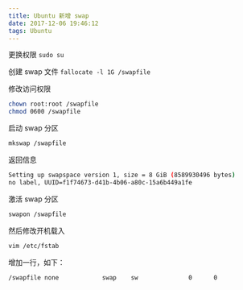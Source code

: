 ```yaml
---
title: Ubuntu 新增 swap
date: 2017-12-06 19:46:12
tags: Ubuntu
---
```

更换权限
`sudo su`

创建 swap 文件
`fallocate -l 1G /swapfile`

修改访问权限

```bash
chown root:root /swapfile
chmod 0600 /swapfile
```

启动 swap 分区

```bash
mkswap /swapfile
```

返回信息

```bash
Setting up swapspace version 1, size = 8 GiB (8589930496 bytes)
no label, UUID=f1f74673-d41b-4b06-a80c-15a6b449a1fe
```

激活 swap 分区

```bash
swapon /swapfile
```

然后修改开机载入
```bash
vim /etc/fstab
```

增加一行，如下：
```bash
/swapfile none            swap    sw              0      0
```
